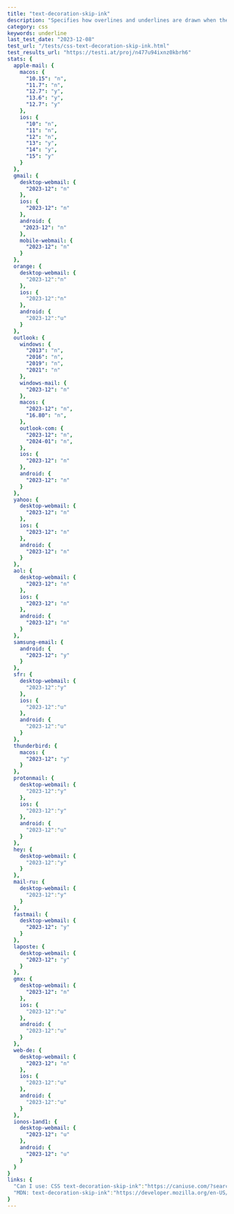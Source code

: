 ```yaml
---
title: "text-decoration-skip-ink"
description: "Specifies how overlines and underlines are drawn when they pass over glyph ascenders and descenders."
category: css
keywords: underline
last_test_date: "2023-12-08"
test_url: "/tests/css-text-decoration-skip-ink.html"
test_results_url: "https://testi.at/proj/n477u94ixnz0kbrh6"
stats: {
  apple-mail: {
    macos: {
      "10.15": "n",
      "11.7": "n",
      "12.7": "y",
      "13.6": "y",
      "12.7": "y"
    },
    ios: {
      "10": "n",
      "11": "n",
      "12": "n",
      "13": "y",
      "14": "y",
      "15": "y"
    }
  },
  gmail: {
    desktop-webmail: {
      "2023-12": "n"
    },
    ios: {
      "2023-12": "n"
    },
    android: {
     "2023-12": "n"
    },
    mobile-webmail: {
      "2023-12": "n"
    }
  },
  orange: {
    desktop-webmail: {
      "2023-12":"n"
    },
    ios: {
      "2023-12":"n"
    },
    android: {
      "2023-12":"u"
    }
  },
  outlook: {
    windows: {
      "2013": "n",
      "2016": "n",
      "2019": "n",
      "2021": "n"
    },
    windows-mail: {
      "2023-12": "n"
    },
    macos: {
      "2023-12": "n",
      "16.80": "n",
    },
    outlook-com: {
      "2023-12": "n",
      "2024-01": "n",
    },
    ios: {
      "2023-12": "n"
    },
    android: {
      "2023-12": "n"
    }
  },
  yahoo: {
    desktop-webmail: {
      "2023-12": "n"
    },
    ios: {
      "2023-12": "n"
    },
    android: {
      "2023-12": "n"
    }
  },
  aol: {
    desktop-webmail: {
      "2023-12": "n"
    },
    ios: {
      "2023-12": "n"
    },
    android: {
      "2023-12": "n"
    }
  },
  samsung-email: {
    android: {
      "2023-12": "y"
    }
  },
  sfr: {
    desktop-webmail: {
      "2023-12":"y"
    },
    ios: {
      "2023-12":"u"
    },
    android: {
      "2023-12":"u"
    }
  },
  thunderbird: {
    macos: {
      "2023-12": "y"
    }
  },
  protonmail: {
    desktop-webmail: {
      "2023-12":"y"
    },
    ios: {
      "2023-12":"y"
    },
    android: {
      "2023-12":"u"
    }
  },
  hey: {
    desktop-webmail: {
      "2023-12":"y"
    }
  },
  mail-ru: {
    desktop-webmail: {
      "2023-12":"y"
    }
  },
  fastmail: {
    desktop-webmail: {
      "2023-12": "y"
    }
  },
  laposte: {
    desktop-webmail: {
      "2023-12": "y"
    }
  },
  gmx: {
    desktop-webmail: {
      "2023-12": "n"
    },
    ios: {
      "2023-12":"u"
    },
    android: {
      "2023-12":"u"
    }
  },
  web-de: {
    desktop-webmail: {
      "2023-12": "n"
    },
    ios: {
      "2023-12":"u"
    },
    android: {
      "2023-12":"u"
    }
  },
  ionos-1and1: {
    desktop-webmail: {
      "2023-12": "u"
    },
    android: {
      "2023-12": "u"
    }
  }
}
links: {
  "Can I use: CSS text-decoration-skip-ink":"https://caniuse.com/?search=text-decoration-skip-ink",
  "MDN: text-decoration-skip-ink":"https://developer.mozilla.org/en-US/docs/Web/CSS/text-decoration-skip-ink"
}
---
```

